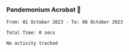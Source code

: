 ### Pandemonium Acrobat 🤸

<!--START_SECTION:waka-->

```all_time
From: 01 October 2023 - To: 08 October 2023

Total Time: 0 secs

No activity tracked
```

<!--END_SECTION:waka-->
